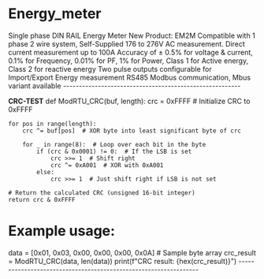 # Energy_meter
Single phase DIN RAIL Energy Meter New
Product: EM2M
Compatible with 1 phase 2 wire system, Self-Supplied
176 to 276V AC measurement.
Direct current measurement up to 100A
Accuracy of ± 0.5% for voltage & current, 0.1% for Frequency, 0.01% for PF, 1% for Power, Class 1 for Active energy, Class 2 for reactive energy
Two pulse outputs configurable for Import/Export Energy measurement
RS485 Modbus communication, Mbus variant available --------------------------------------------------------

**CRC-TEST**
def ModRTU_CRC(buf, length):
    crc = 0xFFFF  # Initialize CRC to 0xFFFF
    
    for pos in range(length):
        crc ^= buf[pos]  # XOR byte into least significant byte of crc

        for _ in range(8):  # Loop over each bit in the byte
            if (crc & 0x0001) != 0:  # If the LSB is set
                crc >>= 1  # Shift right
                crc ^= 0xA001  # XOR with 0xA001
            else:
                crc >>= 1  # Just shift right if LSB is not set

    # Return the calculated CRC (unsigned 16-bit integer)
    return crc & 0xFFFF

# Example usage:
data = [0x01, 0x03, 0x00, 0x00, 0x00, 0x0A]  # Sample byte array
crc_result = ModRTU_CRC(data, len(data))
print(f"CRC result: {hex(crc_result)}") -----------------------------------------------------------------

